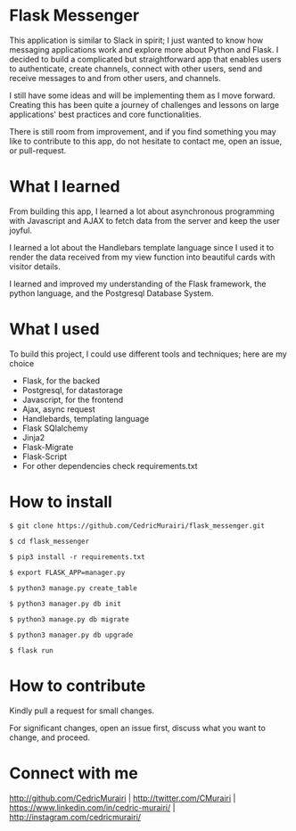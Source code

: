 # Flask Messenger

This application is similar to Slack in spirit; I just wanted to know how messaging applications work and explore more about Python and Flask. I decided to build a complicated but straightforward app that enables users to authenticate, create channels, connect with other users, send and receive messages to and from other users, and channels.

I still have some ideas and will be implementing them as I move forward. Creating this has been quite a journey of challenges and lessons on large applications' best practices and core functionalities.

There is still room from improvement, and if you find something you may like to contribute to this app, do not hesitate to contact me, open an issue, or pull-request.

# What I learned

From building this app, I learned a lot about asynchronous programming with Javascript and AJAX to fetch data from the server and keep the user joyful.

I learned a lot about the Handlebars template language since I used it to render the data received from my view function into beautiful cards with visitor details.

I learned and improved my understanding of the Flask framework, the python language, and the Postgresql Database System.

# What I used

To build this project, I could use different tools and techniques; here are my choice

* Flask, for the backed
* Postgresql, for datastorage
* Javascript, for the frontend
* Ajax, async request
* Handlebards, templating language
* Flask SQlalchemy
* Jinja2
* Flask-Migrate
* Flask-Script
* For other dependencies check requirements.txt

# How to install

	$ git clone https://github.com/CedricMurairi/flask_messenger.git

	$ cd flask_messenger

	$ pip3 install -r requirements.txt

	$ export FLASK_APP=manager.py

	$ python3 manage.py create_table

	$ python3 manager.py db init

	$ python3 manage.py db migrate

	$ python3 manager.py db upgrade

	$ flask run

# How to contribute

Kindly pull a request for small changes.

For significant changes, open an issue first, discuss what you want to change, and proceed. 

# Connect with me

http://github.com/CedricMurairi | http://twitter.com/CMurairi | https://www.linkedin.com/in/cedric-murairi/ | http://instagram.com/cedricmurairi/
